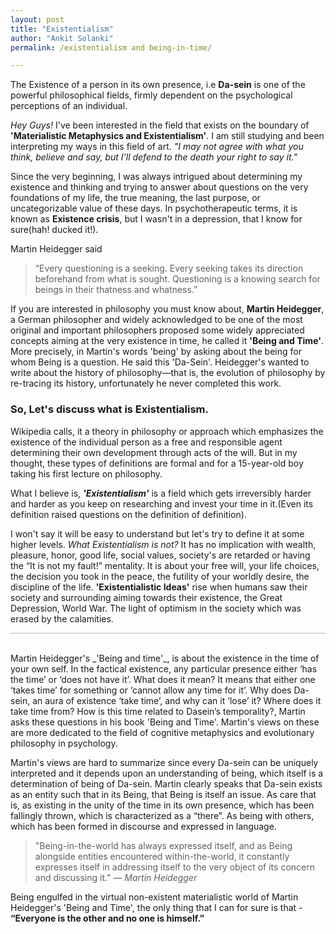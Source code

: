 ```yaml
---
layout: post
title: "Existentialism"
author: "Ankit Solanki"
permalink: /existentialism and being-in-time/

---
```

The Existence of a person in its own presence, i.e **Da-sein** is one of the powerful philosophical fields, firmly dependent on the psychological perceptions of an individual.

_Hey Guys!_ I've been interested in the field that exists on the boundary of **'Materialistic Metaphysics and Existentialism'**. I am still studying and been interpreting my ways in this field of art. _"I may not agree with what you think, believe and say, but I'll defend to the death your right to say it."_

Since the very beginning, I was always intrigued about determining my existence and thinking and trying to answer about questions on the very foundations of my life, the true meaning, the last purpose, or uncategorizable value of these days. In psychotherapeutic terms, it is known as **Existence crisis**, but I wasn't in a depression, that I know for sure(hah! ducked it!).

Martin Heidegger said 
> “Every questioning is a seeking. Every seeking takes its direction beforehand from what is sought. Questioning is a knowing search for beings in their thatness and whatness.”

If you are interested in philosophy you must know about, **Martin Heidegger**, a German philosopher and widely acknowledged to be one of the most original and important philosophers proposed some widely appreciated concepts aiming at the very existence in time, he called it **'Being and Time'**. More precisely, in Martin's words 'being' by asking about the being for whom Being is a question. He said this 'Da-Sein'. Heidegger's wanted to write about the history of philosophy—that is, the evolution of philosophy by re-tracing its history, unfortunately he never completed this work.

### So, Let's discuss what is **Existentialism.** 

Wikipedia calls, it a theory in philosophy or approach which emphasizes the existence of the individual person as a free and responsible agent determining their own development through acts of the will. But in my thought, these types of definitions are formal and for a 15-year-old boy taking his first lecture on philosophy. 

What I believe is, _**'Existentialism'**_ is a field which gets irreversibly harder and harder as you keep on researching and invest your time in it.(Even its definition raised questions on the definition of definition).

I won't say it will be easy to understand but let's try to define it at some higher levels. _What Existentialism is not?_
It has no implication with wealth, pleasure, honor, good life, social values, society's are retarded or having the “It is not my fault!” mentality. It is about your free will, your life choices, the decision you took in the peace, the futility of your worldly desire, the discipline of the life. **'Existentialistic Ideas'** rise when humans saw their society and surrounding aiming towards their existence, the Great Depression, World War. The light of optimism in the society which was erased by the calamities. 
<br>
<hr style="opacity: 0.3">
<br>
Martin Heidegger's _'Being and time'_, is about the existence in the time of your own self. In the factical existence, any particular presence either ‘has the time’ or ‘does not have it’. What does it mean? It means that either one ‘takes time’ for something or ‘cannot allow any time for it’. Why does Da-sein, an aura of existence ‘take time’, and why can it ‘lose’ it? Where does it take time from? How is this time related to Dasein’s temporality?, Martin asks these questions in his book 'Being and Time'. Martin's views on these are more dedicated to the field of cognitive metaphysics and evolutionary philosophy in psychology.

Martin's views are hard to summarize since every Da-sein can be uniquely interpreted and it depends upon an understanding of being, which itself is a determination of being of Da-sein. Martin clearly speaks that Da-sein exists as an entity such that in its Being, that Being is itself an issue. As care that is, as existing in the unity of the time in its own presence, which has been fallingly thrown, which is characterized as a “there”. As being with others, which has been formed in discourse and expressed in language.
 >"Being-in-the-world has always expressed itself, and as Being alongside entities encountered within-the-world, it constantly expresses itself in addressing itself to the very object of its concern and discussing it." <cite>&mdash; Martin Heidegger</cite>

Being engulfed in the virtual non-existent materialistic world of Martin Heidegger's 'Being and Time', the only thing that I can for sure is that - **“Everyone is the other and no one is himself.”**